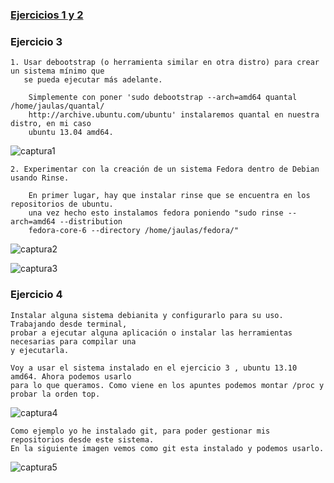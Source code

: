 ### [Ejercicios 1 y 2](https://github.com/torresj/IV-GII-13-14/blob/master/ejerciciosT2-1y2.md)

### Ejercicio 3

	1. Usar debootstrap (o herramienta similar en otra distro) para crear un sistema mínimo que 
	   se pueda ejecutar más adelante.

		Simplemente con poner 'sudo debootstrap --arch=amd64 quantal /home/jaulas/quantal/	
		http://archive.ubuntu.com/ubuntu' instalaremos quantal en nuestra distro, en mi caso 
		ubuntu 13.04 amd64.

![captura1](https://dl.dropboxusercontent.com/u/17453375/capturaejercicio3.png)


	2. Experimentar con la creación de un sistema Fedora dentro de Debian usando Rinse.

		En primer lugar, hay que instalar rinse que se encuentra en los repositorios de ubuntu. 
		una vez hecho esto instalamos fedora poniendo "sudo rinse --arch=amd64 --distribution 
		fedora-core-6 --directory /home/jaulas/fedora/"

![captura2](https://dl.dropboxusercontent.com/u/17453375/fedora.png) 

![captura3](https://dl.dropboxusercontent.com/u/17453375/fedora2.png)

### Ejercicio 4
	
	Instalar alguna sistema debianita y configurarlo para su uso. Trabajando desde terminal, 
	probar a ejecutar alguna aplicación o instalar las herramientas necesarias para compilar una 
	y ejecutarla.

	Voy a usar el sistema instalado en el ejercicio 3 , ubuntu 13.10 amd64. Ahora podemos usarlo
	para lo que queramos. Como viene en los apuntes podemos montar /proc y probar la orden top.

![captura4](https://dl.dropboxusercontent.com/u/17453375/top.png)

	Como ejemplo yo he instalado git, para poder gestionar mis repositorios desde este sistema.
	En la siguiente imagen vemos como git esta instalado y podemos usarlo.

![captura5](https://dl.dropboxusercontent.com/u/17453375/git.png)
